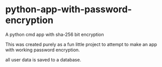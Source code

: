 # python-app-with-password-encryption
A python cmd app with sha-256 bit encryption

This was created purely as a fun little project to attempt to make an app with working password encryption.

all user data is saved to a database.
